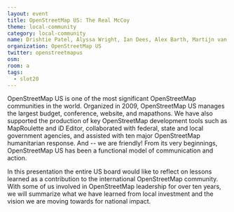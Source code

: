 ```yaml
---
layout: event
title: OpenStreetMap US: The Real McCoy
theme: local-community
category: local-community
name: Drishtie Patel, Alyssa Wright, Ian Dees, Alex Barth, Martijn van Exel
organization: OpenStreetMap US
twitter: openstreetmapus
osm:
room: a
tags:
  - slot20
---
```

OpenStreetMap US is one of the most significant OpenStreetMap communities in the world. Organized in 2009, OpenStreetMap US manages the largest budget, conference, website, and mapathons. We have also supported the production of key OpenStreetMap development tools such as MapRoulette and iD Editor, collaborated with federal, state and local government agencies, and assisted with ten major OpenStreetMap humanitarian response. And -- we are friendly! From its very beginnings, OpenStreetMap US has been a functional model of communication and action. 

In this presentation the entire US board would like to reflect on lessons learned as a contribution to the international OpenStreetMap community. With some of us involved in OpenStreetMap leadership for over ten years, we will summarize what we have learned from local investment and the vision we are moving towards for national impact.
